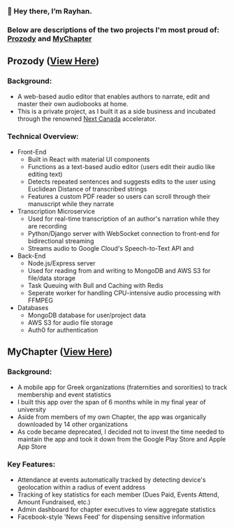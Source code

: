 ### 👋 Hey there, I’m Rayhan.
### Below are descriptions of the two projects I'm most proud of: [Prozody](https://www.prozody.com/) and [MyChapter](https://github.com/rayhanmemon/myChapter)

## Prozody ([View Here](https://www.prozody.com/))

### **Background:**
- A web-based audio editor that enables authors to narrate, edit and master their own audiobooks at home.
- This is a private project, as I built it as a side business and incubated through the renowned [Next Canada](https://www.nextcanada.com/) accelerator. 

### **Technical Overview:**

- Front-End
  - Built in React with material UI components
  - Functions as a text-based audio editor (users edit their audio like editing text)
  - Detects repeated sentences and suggests edits to the user using Euclidean Distance of transcribed strings
  - Features a custom PDF reader so users can scroll through their manuscript while they narrate
- Transcription Microservice
  - Used for real-time transcription of an author's narration while they are recording
  - Python/Django server with WebSocket connection to front-end for bidirectional streaming
  - Streams audio to Google Cloud's Speech-to-Text API and 
- Back-End
  - Node.js/Express server
  - Used for reading from and writing to MongoDB and AWS S3 for file/data storage
  - Task Queuing with Bull and Caching with Redis
  - Seperate worker for handling CPU-intensive audio processing with FFMPEG
- Databases
  - MongoDB database for user/project data
  - AWS S3 for audio file storage
  - Auth0 for authentication

## MyChapter ([View Here](https://github.com/rayhanmemon/myChapter))

### **Background:**
- A mobile app for Greek organizations (fraternities and sororities) to track membership and event statistics
- I built this app over the span of 6 months while in my final year of university
- Aside from members of my own Chapter, the app was organically downloaded by 14 other organizations
- As code became deprecated, I decided not to invest the time needed to maintain the app and took it down from the Google Play Store and Apple App Store

### **Key Features:**
- Attendance at events automatically tracked by detecting device's geolocation within a radius of event address 
- Tracking of key statistics for each member (Dues Paid, Events Attend, Amount Fundraised, etc.)
- Admin dashboard for chapter executives to view aggregate statistics
- Facebook-style 'News Feed' for dispensing sensitive information

<!---
rayhanmemon/rayhanmemon is a ✨ special ✨ repository because its `README.md` (this file) appears on your GitHub profile.
You can click the Preview link to take a look at your changes.
--->

